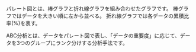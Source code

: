 パレート図とは、棒グラフと折れ線グラフを組み合わせたグラフです。
棒グラフではデータを大きい順に左から並べる。
折れ線グラフでは各データの累積比率(%)を表す。

ABC分析とは、データをパレート図で表し、「データの重要度」に応じて、データを3つのグループにランク分けする分析手法です。

